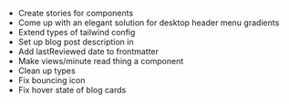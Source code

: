 - Create stories for components
- Come up with an elegant solution for desktop header menu gradients
- Extend types of tailwind config
- Set up blog post description in <head>
- Add lastReviewed date to frontmatter
- Make views/minute read thing a component
- Clean up types
- Fix bouncing icon
- Fix hover state of blog cards
